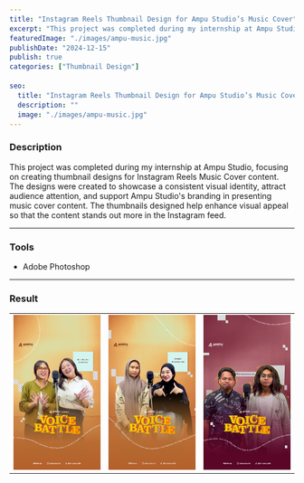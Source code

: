 ```yaml
---
title: "Instagram Reels Thumbnail Design for Ampu Studio’s Music Cover"
excerpt: "This project was completed during my internship at Ampu Studio, focusing on creating thumbnail designs for Instagram Reels Music Cover content. The designs were created to showcase a consistent visual identity"
featuredImage: "./images/ampu-music.jpg"
publishDate: "2024-12-15"
publish: true
categories: ["Thumbnail Design"]

seo:
  title: "Instagram Reels Thumbnail Design for Ampu Studio’s Music Cover"
  description: ""
  image: "./images/ampu-music.jpg"
---
```


### Description
This project was completed during my internship at Ampu Studio, focusing on creating thumbnail designs for Instagram Reels Music Cover content. The designs were created to showcase a consistent visual identity, attract audience attention, and support Ampu Studio's branding in presenting music cover content. The thumbnails designed help enhance visual appeal so that the content stands out more in the Instagram feed.

---

### Tools
- Adobe Photoshop

---

### Result
|          |          |          |
|----------|----------|----------|
| ![Reels1](./images/reels1.png) | ![Reels2](./images/reels2.png) | ![Reels2](./images/reels3.png) |